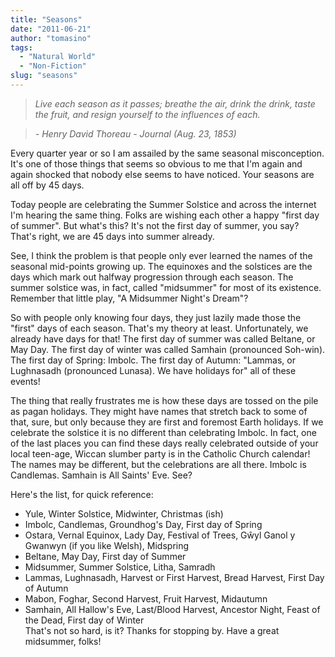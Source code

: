 ```yaml
---
title: "Seasons"
date: "2011-06-21"
author: "tomasino"
tags:
  - "Natural World"
  - "Non-Fiction"
slug: "seasons"
---
```


> *Live each season as it passes; breathe the air, drink the drink, taste the fruit, and resign yourself to the influences of each.*

> *- Henry David Thoreau - Journal (Aug. 23, 1853)*

Every quarter year or so I am assailed by the same seasonal
misconception. It's one of those things that seems so obvious to me that
I'm again and again shocked that nobody else seems to have noticed. Your
seasons are all off by 45 days.

Today people are celebrating the Summer Solstice and across the internet
I'm hearing the same thing. Folks are wishing each other a happy "first
day of summer". But what's this? It's not the first day of summer, you
say? That's right, we are 45 days into summer already.

See, I think the problem is that people only ever learned the names of
the seasonal mid-points growing up. The equinoxes and the solstices are
the days which mark out halfway progression through each season. The
summer solstice was, in fact, called "midsummer" for most of its
existence. Remember that little play, "A Midsummer Night's Dream"?

So with people only knowing four days, they just lazily made those the
"first" days of each season. That's my theory at least. Unfortunately,
we already have days for that! The first day of summer was called
Beltane, or May Day. The first day of winter was called Samhain
(pronounced Soh-win). The first day of Spring: Imbolc. The first day of
Autumn: "Lammas, or Lughnasadh (pronounced Lunasa). We have holidays for"
all of these events!

The thing that really frustrates me is how these days are tossed on the
pile as pagan holidays. They might have names that stretch back to some
of that, sure, but only because they are first and foremost Earth
holidays. If we celebrate the solstice it is no different than
celebrating Imbolc. In fact, one of the last places you can find these
days really celebrated outside of your local teen-age, Wiccan slumber
party is in the Catholic Church calendar! The names may be different,
but the celebrations are all there. Imbolc is Candlemas. Samhain is All
Saints' Eve. See?

Here's the list, for quick reference:

<ul>
<li>
Yule, Winter Solstice, Midwinter, Christmas (ish)

</li>
<li>
Imbolc, Candlemas, Groundhog's Day, First day of Spring

</li>
<li>
Ostara, Vernal Equinox, Lady Day, Festival of Trees, Gŵyl Ganol y
Gwanwyn (if you like Welsh), Midspring

</li>
<li>
Beltane, May Day, First day of Summer

</li>
<li>
Midsummer, Summer Solstice, Litha, Samradh

</li>
<li>
Lammas, Lughnasadh, Harvest or First Harvest, Bread Harvest, First Day
of Autumn

</li>
<li>
Mabon, Foghar, Second Harvest, Fruit Harvest, Midautumn

</li>
<li>
Samhain, All Hallow's Eve, Last/Blood Harvest, Ancestor Night, Feast of
the Dead, First day of Winter

</li>
That's not so hard, is it? Thanks for stopping by. Have a great
midsummer, folks!

